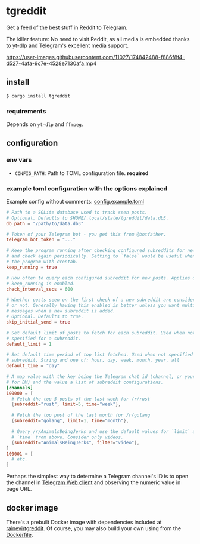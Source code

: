 # tgreddit

Get a feed of the best stuff in Reddit to Telegram.

The killer feature: No need to visit Reddit, as all media is embedded thanks to
[yt-dlp](yt-dlp) and Telegram's excellent media support.

https://user-images.githubusercontent.com/11027/174842488-f886f8f4-d527-4afa-9c7e-4528e7130afa.mp4

## install

```sh
$ cargo install tgreddit
```

### requirements

Depends on `yt-dlp` and `ffmpeg`.

## configuration

### env vars

- `CONFIG_PATH`: Path to TOML configuration file. **required**

### example toml configuration with the options explained

Example config without comments:
[config.example.toml](https://raw.githubusercontent.com/raine/tgreddit/master/config.example.toml)

```toml
# Path to a SQLite database used to track seen posts.
# Optional. Defaults to $HOME/.local/state/tgreddit/data.db3.
db_path = "/path/to/data.db3"

# Token of your Telegram bot - you get this from @botfather.
telegram_bot_token = "..."

# Keep the program running after checking configured subreddits for new posts,
# and check again periodically. Setting to `false` would be useful when running
# the program with crontab.
keep_running = true

# How often to query each configured subreddit for new posts. Applies only if
# keep_running is enabled.
check_interval_secs = 600

# Whether posts seen on the first check of a new subreddit are considered new
# or not. Generally having this enabled is better unless you want multiple new
# messages when a new subreddit is added.
# Optional. Defaults to true.
skip_initial_send = true

# Set default limit of posts to fetch for each subreddit. Used when not
# specified for a subreddit.
default_limit = 1

# Set default time period of top list fetched. Used when not specified for a
# subreddit. String and one of: hour, day, week, month, year, all
default_time = "day"

# A map value with the key being the Telegram chat id (channel, or your user id
# for DM) and the value a list of subreddit configurations.
[channels]
100000 = [
  # Fetch the top 5 posts of the last week for /r/rust
  {subreddit="rust", limit=5, time="week"},

  # Fetch the top post of the last month for /r/golang
  {subreddit="golang", limit=1, time="month"},

  # Query /r/AnimalsBeingJerks and use the default values for `limit` and
  # `time` from above. Consider only videos.
  {subreddit="AnimalsBeingJerks", filter="video"},
]
100001 = [
  # etc.
]
```

Perhaps the simplest way to determine a Telegram channel's ID is to open the
channel in [Telegram Web client][telegram-web] and observing the numeric value
in page URL.

## docker image

There's a prebuilt Docker image with dependencies included at
[rainevi/tgreddit](https://hub.docker.com/repository/docker/rainevi/tgreddit).
Of course, you may also build your own using from the
[Dockerfile](https://raw.githubusercontent.com/raine/tgreddit/master/Dockerfile).

[yt-dlp]: https://github.com/yt-dlp/yt-dlp
[telegram-web]: https://web.telegram.org/
